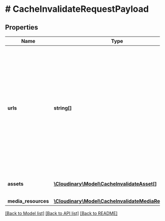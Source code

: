 # # CacheInvalidateRequestPayload

## Properties

Name | Type | Description | Notes
------------ | ------------- | ------------- | -------------
**urls** | **string[]** | An array of up to 20 Media Editing API URLs to invalidate. These URLs, and any derived media from the specified assets, are invalidated. Transformation parameters can be given in the URLs, but all derived resources are invalidated, regardless. | [optional]
**assets** | [**\Cloudinary\Model\CacheInvalidateAsset[]**](CacheInvalidateAsset.md) | An array of up to 20 media resources to invalidate. | [optional]
**media_resources** | [**\Cloudinary\Model\CacheInvalidateMediaResource[]**](CacheInvalidateMediaResource.md) |  | [optional]

[[Back to Model list]](../../README.md#models) [[Back to API list]](../../README.md#endpoints) [[Back to README]](../../README.md)
